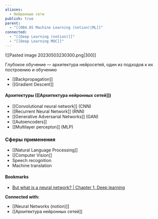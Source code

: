 ```yaml
---
aliases:
  - Нейронные сети
publish: true
parent:
  - "[[004.85 Machine Learning (notion)|ML]]"
connected:
  - "[[Deep Learning (notion)]]"
  - "[[Deep Learning MOC]]"
---
```

![[Pasted image 20230503230300.png|300]]


Глубокое обучение — архитектура нейросетей, один из подходов к их построению и обучению
- [[Backpropagation]]
- [[Gradient Descent]]

#### Архитектуры ([[Архитектура нейронных сетей]])
- [[Convolutional neural network]] (CNN)
- [[Recurrent Neural Network]] (RNN)
- [[Generative Adversarial Networks]] (GAN)
- [[Autoencoders]]
- [[Multilayer percepton]] (MLP)


### Сферы применения
- [[Natural Language Processing]]
- [[Computer Vision]]
- Speech recognition
- Machine translation



#### Bookmarks
- [But what is a neural network? | Chapter 1, Deep learning](https://www.youtube.com/watch?v=aircAruvnKk)


**Connected with:**
- [[Neural Networks (notion)]]
- [[Архитектура нейронных сетей]]

